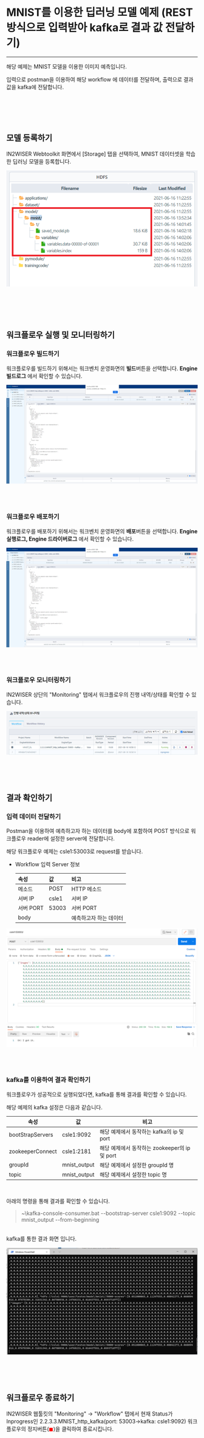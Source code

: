 # MNIST를 이용한 딥러닝 모델 예제 (REST방식으로 입력받아 kafka로 결과 값 전달하기) 
---

해당 예제는 MNIST 모델을 이용한 이미지 예측입니다. 

입력으로 postman을 이용하여 해당 workflow 에 데이터를 전달하며, 출력으로 결과 값을 kafka에 전달합니다.

<br/><br/>

<br/>


## 모델 등록하기 
IN2WISER Webtoolkit 화면에서 [Storage] 탭을 선택하여, MNIST 데이터셋을 학습한 딥러닝 모델을 등록합니다.

![모델등록하기](./images/2.2.3.1.register_model.png)

<br/><br/>

<br/>

## 워크플로우 실행 및 모니터링하기
<h3>워크플로우 빌드하기</h3>

워크플로우를 빌드하기 위해서는 워크벤치 운영화면의 <b>빌드</b>버튼을 선택합니다. <b>Engine 빌드로그</b> 에서 확인할 수 있습니다.

![워크플로우 빌드](./images/2.2.3.3.workflow_build.png)

<br/><br/>

<h3>워크플로우 배포하기</h3>

워크플로우를 배포하기 위해서는 워크벤치 운영화면의 <b>배포</b>버튼을 선택합니다. <b>Engine 실행로그, Engine 드라이버로그</b> 에서 확인할 수 있습니다.

![워크플로우 배포](./images/2.2.3.3.workflow_deploy.png)

<br/><br/>

<h3>워크플로우 모니터링하기</h3>

IN2WISER 상단의 "Monitoring" 탭에서 워크플로우의 진행 내역/상태를 확인할 수 있습니다.

![워크플로우 모니터링](./images/2.2.3.3.monitoring_workflow.png)

<br/>

<br/>

<br/>

## 결과 확인하기
<h3> 입력 데이터 전달하기</h3>

Postman을 이용하여 예측하고자 하는 데이터를 body에 포함하여 POST 방식으로 워크플로우 reader에 설정한 server에 전달합니다.

해당 워크플로우 예제는 csle1:53003로 request를 받습니다.

* Workflow 입력 Server 정보

  | 속성      | 값    | 비고                   |
  | --------- | ----- | ---------------------- |
  | 메소드    | POST  | HTTP 메소드            |
  | 서버 IP   | csle1 | 서버 IP                |
  | 서버 PORT | 53003 | 서버 PORT              |
  | body      |       | 예측하고자 하는 데이터 |

  

![postman request](./images/2.2.3.3.postman_post_request.png)

<br/>

<br/>

<h3>kafka를 이용하여 결과 확인하기</h3>

워크플로우가 성공적으로 실행되었다면, kafka를 통해 결과를 확인할 수 있습니다.  

해당 예제의 kafka 설정은 다음과 같습니다.

| 속성             | 값           | 비고                                          |
| ---------------- | ------------ | --------------------------------------------- |
| bootStrapServers | csle1:9092   | 해당 예제에서 동작하는 kafka의 ip 및 port     |
| zookeeperConnect | csle1:2181   | 해당 예제에서 동작하는 zookeeper의 ip 및 port |
| groupId          | mnist_output | 해당 예제에서 설정한 groupId 명               |
| topic            | mnist_output | 해당 예제에서 설정한 topic 명                 |

<br/>

아래의 명령을 통해 결과를 확인할 수 있습니다.

> ~\kafka-console-consumer.bat --bootstrap-server csle1:9092 --topic mnist_output --from-beginning

<br/>kafka를 통한 결과 화면 입니다.

![kafka결과 화면](./images/2.2.3.3.result_kafka.png)

<br/>

<br/>

<br/>

## 워크플로우 종료하기
IN2WISER  웹툴킷의 "Monitoring" -> "Workflow" 탭에서 현재 Status가 Inprogress인 2.2.3.3.MNIST_http_kafka(port: 53003->kafka: csle1:9092) 워크플로우의 정지버튼(<span style="color:red">&#9724;</span>)을 클릭하여 종료시킵니다.

<br/>

<br/>

<br/>